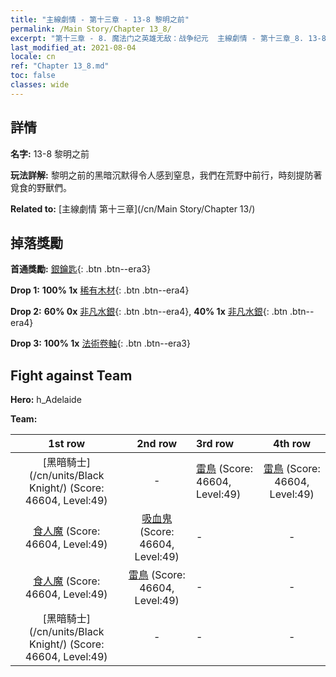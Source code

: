 ```yaml
---
title: "主線劇情 - 第十三章 - 13-8 黎明之前"
permalink: /Main Story/Chapter 13_8/
excerpt: "第十三章 - 8. 魔法门之英雄无敌：战争纪元  主線劇情 - 第十三章_8. 13-8 黎明之前"
last_modified_at: 2021-08-04
locale: cn
ref: "Chapter 13_8.md"
toc: false
classes: wide
---
```


## 詳情

 **名字:** 13-8 黎明之前

 **玩法詳解:** 黎明之前的黑暗沉默得令人感到窒息，我們在荒野中前行，時刻提防著覓食的野獸們。

 **Related to:** [主線劇情 第十三章](/cn/Main Story/Chapter 13/)

## 掉落獎勵

 **首通獎勵:** [銀鑰匙](/cn/Items/con_693/){: .btn .btn--era3}

 **Drop 1:** **100% 1x** [稀有木材](/cn/Items/mat_41/){: .btn .btn--era4}

 **Drop 2:** **60% 0x** [非凡水銀](/cn/Items/mat_35/){: .btn .btn--era4}, **40% 1x** [非凡水銀](/cn/Items/mat_35/){: .btn .btn--era4}

 **Drop 3:** **100% 1x** [法術卷軸](/cn/Items/con_694/){: .btn .btn--era3}


## Fight against Team
 **Hero:** h_Adelaide

 **Team:**


  | 1st row | 2nd row | 3rd row | 4th row |
  |:----:|:----:|:----|:----:|
  | [黑暗騎士](/cn/units/Black Knight/) (Score: 46604, Level:49)  | - | [雷鳥](/cn/units/Roc/) (Score: 46604, Level:49)  | [雷鳥](/cn/units/Roc/) (Score: 46604, Level:49)  |
  | [食人魔](/cn/units/Ogre/) (Score: 46604, Level:49)  | [吸血鬼](/cn/units/Vampire/) (Score: 46604, Level:49)  | - | - |
  | [食人魔](/cn/units/Ogre/) (Score: 46604, Level:49)  | [雷鳥](/cn/units/Roc/) (Score: 46604, Level:49)  | - | - |
  | [黑暗騎士](/cn/units/Black Knight/) (Score: 46604, Level:49)  | - | - | - |


